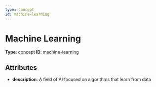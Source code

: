 ```yaml
---
type: concept
id: machine-learning
---
```


# Machine Learning

**Type**: concept
**ID**: machine-learning

## Attributes

- **description**: A field of AI focused on algorithms that learn from data

